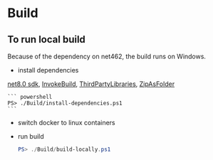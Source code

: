 # Build

## To run local build

Because of the dependency on net462, the build runs on Windows.

- install dependencies

[net8.0 sdk](https://dotnet.microsoft.com/download/dotnet/8.0), 
[InvokeBuild](https://www.powershellgallery.com/packages/InvokeBuild/5.10.5), 
[ThirdPartyLibraries](https://www.powershellgallery.com/packages/ThirdPartyLibraries/3.4.0),
[ZipAsFolder](https://www.powershellgallery.com/packages/ZipAsFolder/0.0.1)

    ``` powershell
    PS> ./Build/install-dependencies.ps1
    ```

- switch docker to linux containers

- run build

    ``` powershell
    PS> ./Build/build-locally.ps1
    ```
